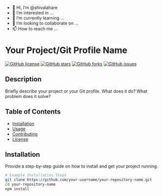- 👋 Hi, I’m @shivalahare
- 👀 I’m interested in ...
- 🌱 I’m currently learning ...
- 💞️ I’m looking to collaborate on ...
- 📫 How to reach me ...

# Your Project/Git Profile Name

[![GitHub license](https://img.shields.io/badge/license-MIT-blue.svg)](https://github.com/your-username/your-repository-name/blob/master/LICENSE)
[![GitHub stars](https://img.shields.io/github/stars/your-username/your-repository-name.svg)](https://github.com/your-username/your-repository-name/stargazers)
[![GitHub forks](https://img.shields.io/github/forks/your-username/your-repository-name.svg)](https://github.com/your-username/your-repository-name/network)
[![GitHub issues](https://img.shields.io/github/issues/your-username/your-repository-name.svg)](https://github.com/your-username/your-repository-name/issues)

## Description

Briefly describe your project or your Git profile. What does it do? What problem does it solve?

## Table of Contents

- [Installation](#installation)
- [Usage](#usage)
- [Contributing](#contributing)
- [License](#license)

## Installation

Provide a step-by-step guide on how to install and get your project running.

```bash
# Example Installation Steps
git clone https://github.com/your-username/your-repository-name.git
cd your-repository-name
npm install
